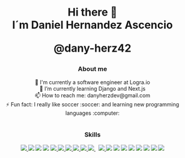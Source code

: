 
<h2></h2>
<h1 align="center">Hi there 👋 <br/>I´m Daniel Hernandez Ascencio <br/><p>@dany-herz42</p></h1>
<h3 align="center">About me</h3>

<div align="center">
🔭 I'm currently a software engineer at Logra.io <br/>
🌱 I’m currently learning Django and Next.js <br/>
📫 How to reach me: danyherzdev@gmail.com <br/>
⚡ Fun fact: I really like soccer :soccer: and learning new programming languages :computer: 
</div>

<br />

<h3 align="center">Skills</h3>
<p align="center">
  <a href="https://developer.mozilla.org/en-US/docs/Web/JavaScript" target="_blank"> <img src="https://img.icons8.com/color/48/000000/javascript.png"/> </a>
    <a href="https://www.python.org/" target="_blank"> <img src="https://img.icons8.com/color/48/000000/python--v1.png"/></a>
  <a href="https://www.typescriptlang.org/" target="_blank"> <img src="https://img.icons8.com/color/48/000000/typescript--v1.png"/></a>
  <a href="https://www.ruby-lang.org/es/" target="_blank"> <img src="https://img.icons8.com/color/48/000000/ruby-programming-language.png"/></a>
  <a href="https://reactjs.org/" target="_blank"> <img src="https://img.icons8.com/color/48/000000/react-native.png"/> </a>
  <a href="https://rubyonrails.org/" target="_blank"> <img src="https://img.icons8.com/windows/48/fa314a/ruby-on-rails.png"/> </a>
  <a href="https://mui.com/" target="_blank"> <img src="https://img.icons8.com/color/48/000000/material-ui.png"/> </a>
  <a href="https://www.w3.org/html/" target="_blank"> <img src="https://img.icons8.com/color/48/000000/html-5.png"/> </a>
  <a href="https://sass-lang.com/" target="_blank"> <img src="https://img.icons8.com/color/48/000000/sass.png"/> </a>
  <a style="padding-right:8px;" href="https://www.postgresql.org/" target="_blank"> <img src="https://img.icons8.com/color/48/000000/postgreesql.png"/> </a>
  <a href="https://git-scm.com/" target="_blank"> <img src="https://img.icons8.com/color/48/000000/git.png"/> </a>
  <a href="https://www.figma.com/" target="_blank"> <img src="https://img.icons8.com/color/48/000000/figma--v1.png"/></a>
  <a href="https://www.heroku.com/" target="_blank"> <img src="https://img.icons8.com/color/48/fa314a/heroku.png"/></a>
  <a href="https://ubuntu.com/" target="_blank"> <img src="https://img.icons8.com/color/48/000000/ubuntu--v1.png"/></a>
  <a href="https://www.apollographql.com/docs/" target="_blank"> <img src="https://img.icons8.com/color/48/000000/apollo--v1.png"/></a>
  <a href="https://graphql.org/" target="_blank"> <img src="https://img.icons8.com/color/48/000000/graphql--v1.png"/></a>
  <a href="https://www.mysql.com/" target="_blank"> <img src="https://img.icons8.com/color/48/000000/my-sql--v1.png"/></a>
  <a href="https://www.mongodb.com/" target="_blank"> <img src="https://img.icons8.com/color/48/000000/mongodb--v1.png"/></a>
    <a href="https://getbootstrap.com/" target="_blank"> <img src="https://img.icons8.com/color/48/000000/bootstrap--v1.png"/></a>
</p>


